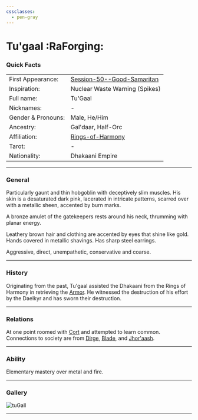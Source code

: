 ```yaml
---
cssclasses:
  - pen-gray
---
```

<link rel="stylesheet" href="https://cdn.jsdelivr.net/npm/rpg-awesome@latest/css/rpg-awesome.min.css">
<link rel="stylesheet" href="https://cdn.jsdelivr.net/npm/remixicon@4.5.0/fonts/remixicon.min.css"> 

# Tu'gaal :RaForging:
### Quick Facts

|                    |                                                                                      |
| ------------------ | ------------------------------------------------------------------------------------ |
| First Appearance:  | [Session-50--Good-Samaritan](../-Session-Notes/-8-War/Session-50--Good-Samaritan.md) |
| Inspiration:          | Nuclear Waste Warning (Spikes)                                                       |
| Full name:         | Tu'Gaal                                                                              |
| Nicknames:         | -                                                                                    |
| Gender & Pronouns: | Male, He/Him                                                                         |
| Ancestry:          | Gal'daar, Half-Orc                                                                   |
| Affiliation:       | [Rings-of-Harmony](../-Groups/Rings-of-Harmony.md)                                   |
| Tarot:             | -                                                                                    |
| Nationality:       | Dhakaani Empire                                                                      |
***
### General <i class="ri-checkbox-blank-line"></i>
Particularly gaunt and thin hobgoblin with deceptively slim muscles.
His skin is a desaturated dark pink, lacerated in intricate patterns, scarred over with a metallic sheen, accented by burn marks.

A bronze amulet of the gatekeepers rests around his neck, thrumming with planar energy.

Leathery brown hair and clothing are accented by eyes that shine like gold. 
Hands covered in metallic shavings. 
Has sharp steel earrings.

Aggressive, direct, unempathetic, conservative and coarse.
***
### History <i class="ri-history-line"></i>
Originating from the past, Tu'gaal assisted the Dhakaani from the Rings of Harmony in retrieving the [Armor](../Elements-of-the-Prophecy/3-Armor-of-Jhazaal-Dhakaan.md).
He witnessed the destruction of his effort by the Daelkyr and has sworn their destruction.

***
### Relations <i class="ri-user-line"></i>
At one point roomed with [Cort](-Player/Cort.md) and attempted to learn common.
Connections to society are from [Dirge](Dirge.md), [Blade](Blade.md), and [Jhor'aash](Jhor'aash.md).

***
### Ability <i class="ri-star-line"></i>
Elementary mastery over metal and fire.

***
### Gallery <i class="ri-image-line"></i>

![tuGall](../../../../../99%20-%20META/attachments/tuGall.png)

***
